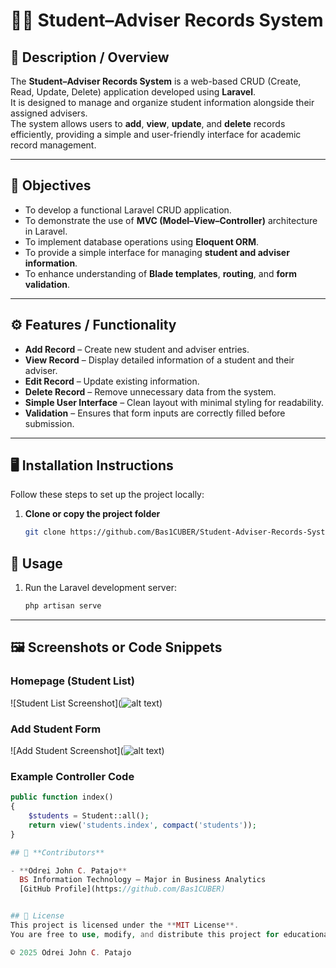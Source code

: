 # 🧑‍🎓 Student–Adviser Records System

## 📘 Description / Overview
The **Student–Adviser Records System** is a web-based CRUD (Create, Read, Update, Delete) application developed using **Laravel**.  
It is designed to manage and organize student information alongside their assigned advisers.  
The system allows users to **add**, **view**, **update**, and **delete** records efficiently, providing a simple and user-friendly interface for academic record management.

---

## 🎯 Objectives
- To develop a functional Laravel CRUD application.
- To demonstrate the use of **MVC (Model–View–Controller)** architecture in Laravel.
- To implement database operations using **Eloquent ORM**.
- To provide a simple interface for managing **student and adviser information**.
- To enhance understanding of **Blade templates**, **routing**, and **form validation**.

---

## ⚙️ Features / Functionality
- **Add Record** – Create new student and adviser entries.
- **View Record** – Display detailed information of a student and their adviser.
- **Edit Record** – Update existing information.
- **Delete Record** – Remove unnecessary data from the system.
- **Simple User Interface** – Clean layout with minimal styling for readability.
- **Validation** – Ensures that form inputs are correctly filled before submission.

---

## 🖥️ Installation Instructions
Follow these steps to set up the project locally:

1. **Clone or copy the project folder**
   ```bash
   git clone https://github.com/Bas1CUBER/Student-Adviser-Records-System.git

## 🚀 Usage

1. Run the Laravel development server:
   ```bash
   php artisan serve

---

## 🖼️ **Screenshots or Code Snippets**

### Homepage (Student List)
![Student List Screenshot](![alt text](public/images/StudentList.png))

### Add Student Form
![Add Student Screenshot](![alt text](public/images/AddStudent.png))

### Example Controller Code
```php
public function index()
{
    $students = Student::all();
    return view('students.index', compact('students'));
}

## 👥 **Contributors**

- **Odrei John C. Patajo**  
  BS Information Technology – Major in Business Analytics  
  [GitHub Profile](https://github.com/Bas1CUBER)


## 📄 License
This project is licensed under the **MIT License**.  
You are free to use, modify, and distribute this project for educational purposes.

© 2025 Odrei John C. Patajo